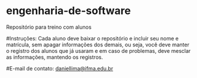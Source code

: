 # engenharia-de-software
Repositório para treino com alunos

#Instruções:
Cada aluno deve baixar o repositório e incluir seu nome e matrícula, sem apagar informações dos demais, ou seja, você deve manter o registro dos alunos que já usaram e em caso de problemas, deve mesclar as informações, mantendo os registros.

#E-mail de contato: daniellima@ifma.edu.br

